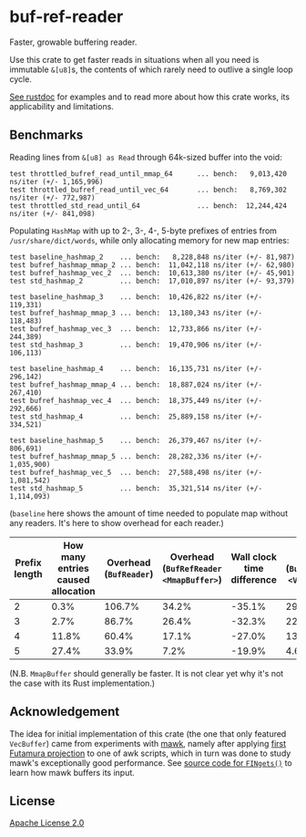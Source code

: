 # buf-ref-reader

Faster, growable buffering reader.

Use this crate to get faster reads in situations when all you need is immutable `&[u8]`s,
the contents of which rarely need to outlive a single loop cycle.

[See rustdoc](https://docs.rs/buf-ref-reader/) for examples and to read more about how this crate works, its applicability and limitations.

## Benchmarks

Reading lines from `&[u8] as Read` through 64k-sized buffer into the void:

```
test throttled_bufref_read_until_mmap_64      ... bench:   9,013,420 ns/iter (+/- 1,165,996)
test throttled_bufref_read_until_vec_64       ... bench:   8,769,302 ns/iter (+/- 772,987)
test throttled_std_read_until_64              ... bench:  12,244,424 ns/iter (+/- 841,098)
```

Populating `HashMap` with up to 2-, 3-, 4-, 5-byte prefixes of entries from `/usr/share/dict/words`,
while only allocating memory for new map entries:

```
test baseline_hashmap_2    ... bench:   8,228,848 ns/iter (+/- 81,987)
test bufref_hashmap_mmap_2 ... bench:  11,042,118 ns/iter (+/- 62,980)
test bufref_hashmap_vec_2  ... bench:  10,613,380 ns/iter (+/- 45,901)
test std_hashmap_2         ... bench:  17,010,897 ns/iter (+/- 93,379)
```
```
test baseline_hashmap_3    ... bench:  10,426,822 ns/iter (+/- 119,331)
test bufref_hashmap_mmap_3 ... bench:  13,180,343 ns/iter (+/- 118,483)
test bufref_hashmap_vec_3  ... bench:  12,733,866 ns/iter (+/- 244,389)
test std_hashmap_3         ... bench:  19,470,906 ns/iter (+/- 106,113)
```
```
test baseline_hashmap_4    ... bench:  16,135,731 ns/iter (+/- 296,142)
test bufref_hashmap_mmap_4 ... bench:  18,887,024 ns/iter (+/- 267,410)
test bufref_hashmap_vec_4  ... bench:  18,375,449 ns/iter (+/- 292,666)
test std_hashmap_4         ... bench:  25,889,158 ns/iter (+/- 334,521)
```
```
test baseline_hashmap_5    ... bench:  26,379,467 ns/iter (+/- 806,691)
test bufref_hashmap_mmap_5 ... bench:  28,282,336 ns/iter (+/- 1,035,900)
test bufref_hashmap_vec_5  ... bench:  27,588,498 ns/iter (+/- 1,081,542)
test std_hashmap_5         ... bench:  35,321,514 ns/iter (+/- 1,114,093)
```

(`baseline` here shows the amount of time needed to populate map without any readers.
It's here to show overhead for each reader.)

| Prefix length | How many entries caused allocation | Overhead (`BufReader`) | Overhead (`BufRefReader` `<MmapBuffer>`) | Wall clock time difference | Overead (`BufRefReader` `<VecBuffer>`) | Wall clock time difference
|--|--|--|--|--|--|--|
| 2 |  0.3% | 106.7% | 34.2% | -35.1% | 29.0% | -37.6%
| 3 |  2.7% |  86.7% | 26.4% | -32.3% | 22.1% | -34.6%
| 4 | 11.8% |  60.4% | 17.1% | -27.0% | 13.9% | -29.0%
| 5 | 27.4% |  33.9% |  7.2% | -19.9% | 4.6%  | -21.9%

(N.B. `MmapBuffer` should generally be faster. It is not clear yet why it's not the case with its Rust implementation.)

## Acknowledgement

The idea for initial implementation of this crate (the one that only featured `VecBuffer`)
came from experiments with [mawk](https://invisible-island.net/mawk/),
namely after applying [first Futamura projection](https://en.wikipedia.org/wiki/Partial_evaluation#Futamura_projections) to one of awk scripts,
which in turn was done to study mawk's exceptionally good performance.
See [source code for `FINgets()`](https://github.com/ThomasDickey/mawk-20140914/blob/1d2b180d760ddb9d967ff377d9fe21fd4eb9cda5/fin.c#L212)
to learn how mawk buffers its input.

## License

[Apache License 2.0](https://spdx.org/licenses/Apache-2.0.html)
